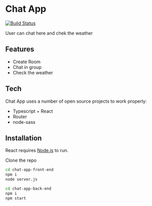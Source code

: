 # Chat App

[![Build Status](https://travis-ci.org/joemccann/dillinger.svg?branch=master)](https://travis-ci.org/joemccann/dillinger)

User can chat here and chek the weather

## Features

- Create Room
- Chat in group
- Check the weather

## Tech

Chat App uses a number of open source projects to work properly:

- Typescript + React
- Router
- node-sass

## Installation

React requires [Node.js](https://nodejs.org/) to run.

Clone the repo

```sh
cd chat-app-front-end
npm i
node server.js
```

```sh
cd chat-app-back-end
npm i
npm start
```
